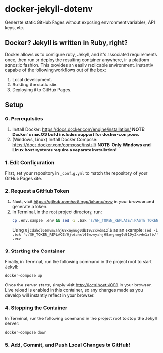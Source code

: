 # docker-jekyll-dotenv

Generate static GitHub Pages without exposing environment variables, API keys, etc.

## Docker? Jekyll is written in Ruby, right?

Docker allows us to configure ruby, Jekyll, and it's associated requirements once, then run or deploy the resulting container anywhere, in a platform agnostic fashion.
This provides an easily replicable environment, instantly capable of the following workflows out of the box:

1. Local development.
1. Building the static site.
1. Deploying it to GitHub Pages.

## Setup

### 0. Prerequisites

1. Install Docker: <https://docs.docker.com/engine/installation/>
   **NOTE: Docker's macOS build includes support for docker-compose.**
1. (Windows, Linux) Install Docker Compose: <https://docs.docker.com/compose/install/>
   **NOTE: Only Windows and Linux host systems require a separate installation!**

### 1. Edit Configuration

First, set your repository in `_config.yml` to match the repository of your GitHub Pages site.

### 2. Request a GitHub Token

1. Next, visit <https://github.com/settings/tokens/new> in your browser and generate a token.
1. In Terminal, in the root project directory, run:
   ```bash
   cp .env.sample .env && sed -i .bak 's/GH_TOKEN_REPLACE/[PASTE TOKEN HERE!]/' .env
   ```
   Using `0jcdahcl66mvmyahj68xngnug0db19y2xvdm1zlb` as an example: `sed -i .bak 's/GH_TOKEN_REPLACE/0jcdahcl66mvmyahj68xngnug0db19y2xvdm1zlb/' .env`

### 3. Starting the Container

Finally, in Terminal, run the following command in the project root to start Jekyll:

```bash
docker-compose up
```

Once the server starts, simply visit <http://localhost:4000> in your browser. Live reload is enabled in this container, so any changes made as you develop will instantly reflect in your browser.

### 4. Stopping the Container

In Terminal, run the following command in the project root to stop the Jekyll server:

```bash
docker-compose down
```

### 5. Add, Commit, and Push Local Changes to GitHub!
